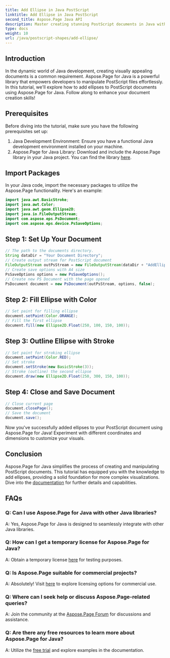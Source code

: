 ```yaml
---
title: Add Ellipse in Java PostScript
linktitle: Add Ellipse in Java PostScript
second_title: Aspose.Page Java API
description: Master creating stunning PostScript documents in Java with Aspose.Page. Learn to add ellipses step-by-step for visually appealing content.
type: docs
weight: 10
url: /java/postscript-shapes/add-ellipse/
---
```

## Introduction
In the dynamic world of Java development, creating visually appealing documents is a common requirement. Aspose.Page for Java is a powerful library that empowers developers to manipulate PostScript files effortlessly. In this tutorial, we'll explore how to add ellipses to PostScript documents using Aspose.Page for Java. Follow along to enhance your document creation skills!
## Prerequisites
Before diving into the tutorial, make sure you have the following prerequisites set up:
1. Java Development Environment: Ensure you have a functional Java development environment installed on your machine.
2. Aspose.Page for Java Library: Download and include the Aspose.Page library in your Java project. You can find the library [here](https://releases.aspose.com/page/java/).
## Import Packages
In your Java code, import the necessary packages to utilize the Aspose.Page functionality. Here's an example:
```java
import java.awt.BasicStroke;
import java.awt.Color;
import java.awt.geom.Ellipse2D;
import java.io.FileOutputStream;
import com.aspose.eps.PsDocument;
import com.aspose.eps.device.PsSaveOptions;
```
## Step 1: Set Up Your Document
```java
// The path to the documents directory.
String dataDir = "Your Document Directory";
// Create output stream for PostScript document
FileOutputStream outPsStream = new FileOutputStream(dataDir + "AddEllipse_outPS.ps");
// Create save options with A4 size
PsSaveOptions options = new PsSaveOptions();
// Create new PS Document with the page opened
PsDocument document = new PsDocument(outPsStream, options, false);
```
## Step 2: Fill Ellipse with Color
```java
// Set paint for filling ellipse
document.setPaint(Color.ORANGE);
// Fill the first ellipse
document.fill(new Ellipse2D.Float(250, 100, 150, 100));
```
## Step 3: Outline Ellipse with Stroke
```java
// Set paint for stroking ellipse
document.setPaint(Color.RED);
// Set stroke
document.setStroke(new BasicStroke(3));
// Stroke (outline) the second ellipse
document.draw(new Ellipse2D.Float(250, 300, 150, 100));
```
## Step 4: Close and Save Document
```java
// Close current page
document.closePage();
// Save the document
document.save();
```
Now you've successfully added ellipses to your PostScript document using Aspose.Page for Java! Experiment with different coordinates and dimensions to customize your visuals.
## Conclusion
Aspose.Page for Java simplifies the process of creating and manipulating PostScript documents. This tutorial has equipped you with the knowledge to add ellipses, providing a solid foundation for more complex visualizations. Dive into the [documentation](https://reference.aspose.com/page/java/) for further details and capabilities.
## FAQs
### Q: Can I use Aspose.Page for Java with other Java libraries?
A: Yes, Aspose.Page for Java is designed to seamlessly integrate with other Java libraries.
### Q: How can I get a temporary license for Aspose.Page for Java?
A: Obtain a temporary license [here](https://purchase.aspose.com/temporary-license/) for testing purposes.
### Q: Is Aspose.Page suitable for commercial projects?
A: Absolutely! Visit [here](https://purchase.aspose.com/buy) to explore licensing options for commercial use.
### Q: Where can I seek help or discuss Aspose.Page-related queries?
A: Join the community at the [Aspose.Page Forum](https://forum.aspose.com/c/page/39) for discussions and assistance.
### Q: Are there any free resources to learn more about Aspose.Page for Java?
A: Utilize the [free trial](https://releases.aspose.com/) and explore examples in the documentation.
